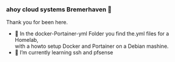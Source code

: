 ### ahoy cloud systems Bremerhaven 👋
Thank you for been here.<P>


- 🌊 In the docker-Portainer-yml Folder you find the.yml files for a Homelab, <br>with a howto setup Docker and Portainer on a Debian mashine.
- 🌱 I’m currently learning ssh and pfsense

<!--
**ElwinEhlers/ElwinEhlers** is a ✨ _special_ ✨ repository because its `README.md` (this file) appears on your GitHub profile.

Find me all around the web:

- 🔭 I’m currently working on my Homelab

- 🔭 I’m currently working on my Homelab
- 🌊 :ocean:
- 🌱 I’m currently learning ssh and pfsense

-->

